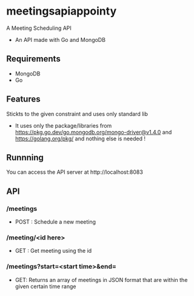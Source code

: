 # meetingsapiappointy
A Meeting Scheduling API  
- An API made with Go and MongoDB
## Requirements
* MongoDB
* Go
## Features
Stickts to the given constraint and uses only standard lib
* It uses only the package/libraries from https://pkg.go.dev/go.mongodb.org/mongo-driver@v1.4.0 and https://golang.org/pkg/ and nothing else is needed !
## Runnning
You can access the API server at http://localhost:8083
## API

### /meetings
* POST : Schedule a new meeting

### /meeting/\<id here>
* GET : Get meeting using the id
 
### /meetings?start=\<start time>&end=<endtime>
* GET: Returns an array of meetings in JSON format that are within the given certain time range

